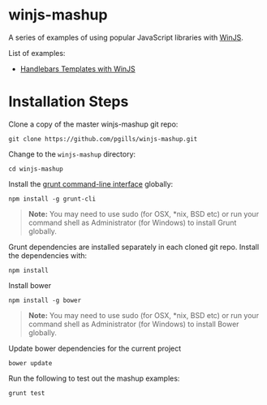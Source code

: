 winjs-mashup
============

A series of examples of using popular JavaScript libraries with [WinJS](http://try.buildwinjs.com).

List of examples:
* [Handlebars Templates with WinJS](examples/handlebars-winjs)

# Installation Steps

Clone a copy of the master winjs-mashup git repo:
```
git clone https://github.com/pgills/winjs-mashup.git
```

Change to the `winjs-mashup` directory:
```
cd winjs-mashup
```

Install the [grunt command-line interface](https://github.com/gruntjs/grunt-cli) globally:
```
npm install -g grunt-cli
```

> **Note:** You may need to use sudo (for OSX, *nix, BSD etc) or run your command shell as Administrator (for Windows) to install Grunt globally.

Grunt dependencies are installed separately in each cloned git repo. Install the dependencies with:
```
npm install
```

Install bower
```
npm install -g bower
```

> **Note:** You may need to use sudo (for OSX, *nix, BSD etc) or run your command shell as Administrator (for Windows) to install Bower globally.

Update bower dependencies for the current project
```
bower update
```

Run the following to test out the mashup examples:
```
grunt test
```
